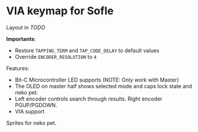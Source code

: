# VIA keymap for Sofle

Layout in *TODO*

**Importants**:
- Restore `TAPPING_TERM` and `TAP_CODE_DELAY` to default values
- Override `ENCODER_RESOLUTION` to `4`

Features:
- Bit-C Microcontroller LED supports (NOTE: Only work with Master)
- The OLED on master half shows selected mode and caps lock state and neko pet.
- Left encoder controls search through results. Right encoder PGUP/PGDOWN.
- VIA support

Sprites for neko pet.
